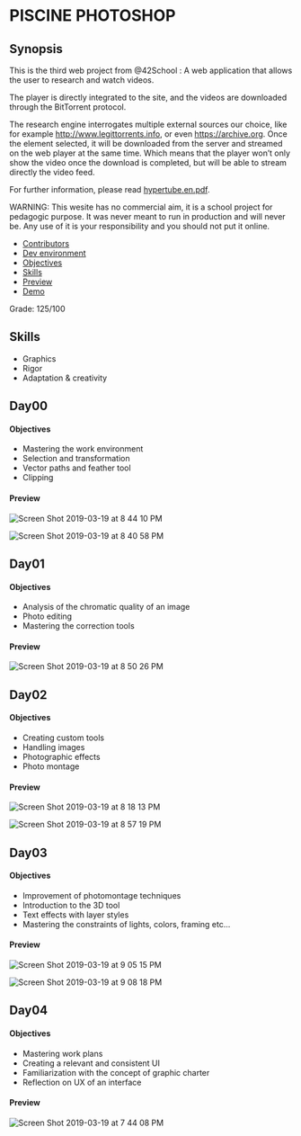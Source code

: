 # PISCINE PHOTOSHOP

## Synopsis
This is the third web project from @42School : 
A web application that allows the user to research and watch videos.

The player is directly integrated to the site, and the videos are downloaded through the BitTorrent protocol. 

The research engine interrogates multiple external sources our choice, like for example http://www.legittorrents.info, or even https://archive.org.
Once the element selected, it will be downloaded from the server and streamed on the web player at the same time. Which means that the player won’t only show the video once the download is completed, but will be able to stream directly the video feed.

For further information, please read [hypertube.en.pdf](https://github.com/acoulomb/hypertube42/blob/master/hypertube.en.pdf).

WARNING: This wesite has no commercial aim, it is a school project for pedagogic purpose. It was never meant to run in production and will never be. Any use of it is your responsibility and you should not put it online.

- [Contributors](#contributors)
- [Dev environment](#dev-environment)
- [Objectives](#objectives)
- [Skills](#skills)
- [Preview](#preview)
- [Demo](#demo)

Grade: 125/100

## Skills
- Graphics 
- Rigor 
- Adaptation & creativity

## Day00
#### Objectives
- Mastering the work environment
- Selection and transformation
- Vector paths and feather tool
- Clipping

#### Preview
![Screen Shot 2019-03-19 at 8 44 10 PM](https://user-images.githubusercontent.com/38137535/54636945-c9e85e00-4a87-11e9-8253-97723177fb44.png)

![Screen Shot 2019-03-19 at 8 40 58 PM](https://user-images.githubusercontent.com/38137535/54636965-d40a5c80-4a87-11e9-933e-e85eb0328ac1.png)

## Day01
#### Objectives
- Analysis of the chromatic quality of an image
- Photo editing
- Mastering the correction tools

#### Preview
![Screen Shot 2019-03-19 at 8 50 26 PM](https://user-images.githubusercontent.com/38137535/54637320-a8d43d00-4a88-11e9-9827-3bede08fc1e4.png)

## Day02
#### Objectives
- Creating custom tools
- Handling images
- Photographic effects
- Photo montage

#### Preview
![Screen Shot 2019-03-19 at 8 18 13 PM](https://user-images.githubusercontent.com/38137535/54637655-75de7900-4a89-11e9-9482-e94dfce8fca5.png)

![Screen Shot 2019-03-19 at 8 57 19 PM](https://user-images.githubusercontent.com/38137535/54637723-a1616380-4a89-11e9-8f9c-8aae6af4208c.png)

## Day03
#### Objectives
- Improvement of photomontage techniques
- Introduction to the 3D tool
- Text effects with layer styles
- Mastering the constraints of lights, colors, framing etc...

#### Preview
![Screen Shot 2019-03-19 at 9 05 15 PM](https://user-images.githubusercontent.com/38137535/54638188-bd193980-4a8a-11e9-81bd-534b2cbb404e.png)

![Screen Shot 2019-03-19 at 9 08 18 PM](https://user-images.githubusercontent.com/38137535/54638346-27ca7500-4a8b-11e9-96f8-7c6bb0a46e9c.png)

## Day04
#### Objectives
- Mastering work plans
- Creating a relevant and consistent UI
- Familiarization with the concept of graphic charter
- Reflection on UX of an interface

#### Preview
![Screen Shot 2019-03-19 at 7 44 08 PM](https://user-images.githubusercontent.com/38137535/54638455-58aaaa00-4a8b-11e9-9665-023658405ffc.png)

